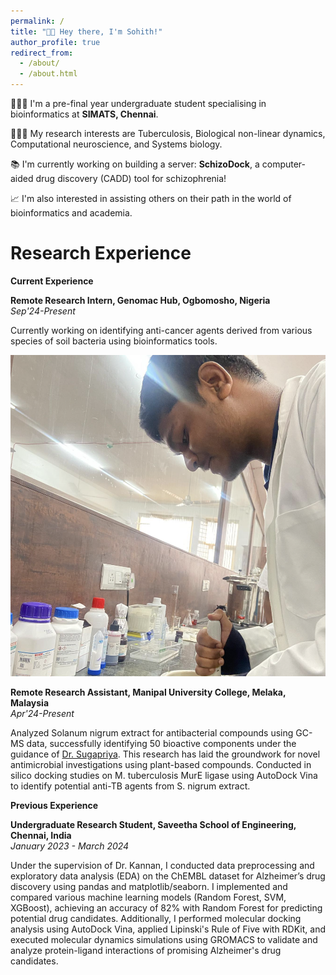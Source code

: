 ```yaml
---
permalink: /
title: "👋🏼 Hey there, I'm Sohith!"
author_profile: true
redirect_from: 
  - /about/
  - /about.html
---
```


🧑🏽‍💻 I'm a pre-final year undergraduate student specialising in bioinformatics at **SIMATS, Chennai**.

🧑🏽‍🔬 My research interests are Tuberculosis, Biological non-linear dynamics, Computational neuroscience, and Systems biology.

📚 I'm currently working on building a server: **SchizoDock**, a computer-aided drug discovery (CADD) tool for schizophrenia!

📈 I'm also interested in assisting others on their path in the world of bioinformatics and academia.

Research Experience
====
**Current Experience**

**Remote Research Intern, Genomac Hub, Ogbomosho, Nigeria**                                                                                      
*Sep'24-Present*

Currently working on identifying anti-cancer agents derived from various species of soil bacteria using bioinformatics tools.

![Research](/images/lab_3.png)

**Remote Research Assistant, Manipal University College, Melaka, Malaysia**                                                                       
*Apr'24-Present*

Analyzed Solanum nigrum extract for antibacterial compounds using GC-MS data, successfully identifying 50 bioactive components under the guidance of [Dr. Sugapriya](https://scholar.google.co.in/citations?hl=en&user=dieHes4AAAAJ). This research has laid the groundwork for novel antimicrobial investigations using plant-based compounds.
Conducted in silico docking studies on M. tuberculosis MurE ligase using AutoDock Vina to identify potential anti-TB agents from S. nigrum extract.

**Previous Experience**

**Undergraduate Research Student, Saveetha School of Engineering, Chennai, India**                                                                       
*January 2023 - March 2024*

Under the supervision of Dr. Kannan, I conducted data preprocessing and exploratory data analysis (EDA) on the ChEMBL dataset for Alzheimer’s drug discovery using pandas and matplotlib/seaborn. I implemented and compared various machine learning models (Random Forest, SVM, XGBoost), achieving an accuracy of 82% with Random Forest for predicting potential drug candidates. Additionally, I performed molecular docking analysis using AutoDock Vina, applied Lipinski's Rule of Five with RDKit, and executed molecular dynamics simulations using GROMACS to validate and analyze protein-ligand interactions of promising Alzheimer's drug candidates.




